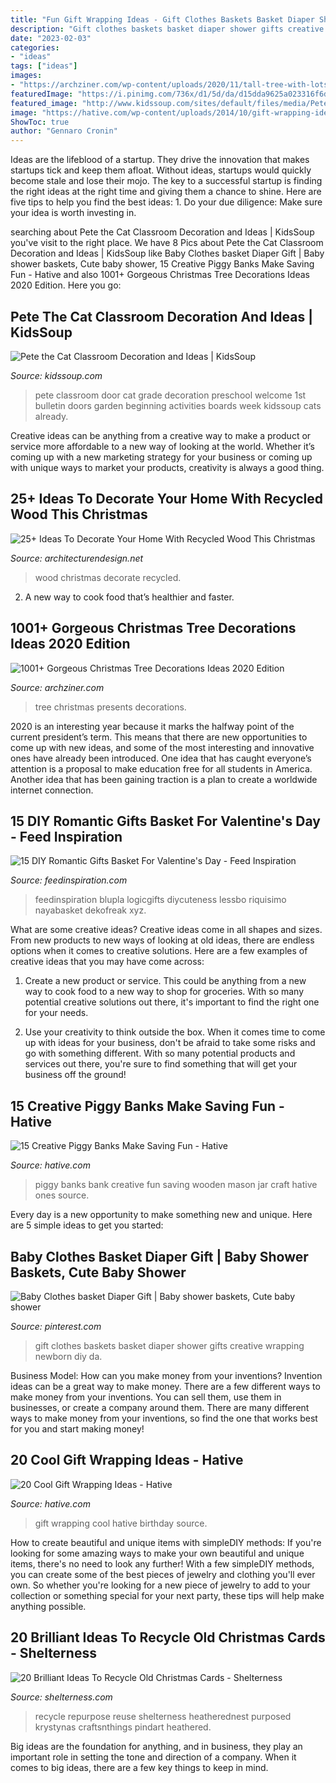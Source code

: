 ```yaml
---
title: "Fun Gift Wrapping Ideas - Gift Clothes Baskets Basket Diaper Shower Gifts Creative Wrapping Newborn Diy Da"
description: "Gift clothes baskets basket diaper shower gifts creative wrapping newborn diy da"
date: "2023-02-03"
categories:
- "ideas"
tags: ["ideas"]
images:
- "https://archziner.com/wp-content/uploads/2020/11/tall-tree-with-lots-of-gold-baubles-and-ornaments-presents-underneath-how-to-decorate-a-christmas-tree-placed-in-a-hallway.jpg"
featuredImage: "https://i.pinimg.com/736x/d1/5d/da/d15dda9625a023316f6de1ae7814b5ab--clothes-basket-diaper-crafts.jpg"
featured_image: "http://www.kidssoup.com/sites/default/files/media/Pete-CAt-Door.JPG"
image: "https://hative.com/wp-content/uploads/2014/10/gift-wrapping-ideas/2-cool-gift-wrapping-ideas.jpg"
ShowToc: true
author: "Gennaro Cronin"
---
```



Ideas are the lifeblood of a startup. They drive the innovation that makes startups tick and keep them afloat. Without ideas, startups would quickly become stale and lose their mojo. The key to a successful startup is finding the right ideas at the right time and giving them a chance to shine. Here are five tips to help you find the best ideas: 1. Do your due diligence: Make sure your idea is worth investing in.

	

		
searching about Pete the Cat Classroom Decoration and Ideas | KidsSoup you've visit to the right place. We have 8 Pics about Pete the Cat Classroom Decoration and Ideas | KidsSoup like Baby Clothes basket Diaper Gift | Baby shower baskets, Cute baby shower, 15 Creative Piggy Banks Make Saving Fun - Hative and also 1001+ Gorgeous Christmas Tree Decorations Ideas 2020 Edition. Here you go:
		
    
## Pete The Cat Classroom Decoration And Ideas | KidsSoup

<img loading=lazy src="http://www.kidssoup.com/sites/default/files/media/Pete-CAt-Door.JPG" onerror="this.onerror=null;this.src='https://tse3.mm.bing.net/th?id=OIP.vBroDdw4GU1fp6pTygfIyQAAAA&amp;pid=15.1';" alt="Pete the Cat Classroom Decoration and Ideas | KidsSoup">

_Source: kidssoup.com_

>pete classroom door cat grade decoration preschool welcome 1st bulletin doors garden beginning activities boards week kidssoup cats already. 

	

Creative ideas can be anything from a creative way to make a product or service more affordable to a new way of looking at the world. Whether it’s coming up with a new marketing strategy for your business or coming up with unique ways to market your products, creativity is always a good thing.

    
## 25+ Ideas To Decorate Your Home With Recycled Wood This Christmas

<img loading=lazy src="http://cdn.architecturendesign.net/wp-content/uploads/2015/12/AD-Ideas-To-Decorate-Your-Home-With-Recycled-Wood-This-20.jpg" onerror="this.onerror=null;this.src='https://tse2.mm.bing.net/th?id=OIP.3hrp131gZ6c-KCDqkj-N7wHaQi&amp;pid=15.1';" alt="25+ Ideas To Decorate Your Home With Recycled Wood This Christmas">

_Source: architecturendesign.net_

>wood christmas decorate recycled. 

	

2. A new way to cook food that’s healthier and faster.

    
## 1001+ Gorgeous Christmas Tree Decorations Ideas 2020 Edition

<img loading=lazy src="https://archziner.com/wp-content/uploads/2020/11/tall-tree-with-lots-of-gold-baubles-and-ornaments-presents-underneath-how-to-decorate-a-christmas-tree-placed-in-a-hallway.jpg" onerror="this.onerror=null;this.src='https://tse2.mm.bing.net/th?id=OIP.Zz0MtsFchWrMTwffjjn8_QHaLG&amp;pid=15.1';" alt="1001+ Gorgeous Christmas Tree Decorations Ideas 2020 Edition">

_Source: archziner.com_

>tree christmas presents decorations. 

	

2020 is an interesting year because it marks the halfway point of the current president’s term. This means that there are new opportunities to come up with new ideas, and some of the most interesting and innovative ones have already been introduced. One idea that has caught everyone’s attention is a proposal to make education free for all students in America. Another idea that has been gaining traction is a plan to create a worldwide internet connection.

    
## 15 DIY Romantic Gifts Basket For Valentine&#039;s Day - Feed Inspiration

<img loading=lazy src="https://www.feedinspiration.com/wp-content/uploads/2017/01/Valentines-Day-gift-basket-for-boyfriend.jpg" onerror="this.onerror=null;this.src='https://tse4.mm.bing.net/th?id=OIP.uAewlCVmQp8x1VdbcWtqEQHaNJ&amp;pid=15.1';" alt="15 DIY Romantic Gifts Basket For Valentine&#039;s Day - Feed Inspiration">

_Source: feedinspiration.com_

>feedinspiration blupla logicgifts diycuteness lessbo riquisimo nayabasket dekofreak xyz. 

	

What are some creative ideas?
Creative ideas come in all shapes and sizes. From new products to new ways of looking at old ideas, there are endless options when it comes to creative solutions. Here are a few examples of creative ideas that you may have come across: 
1. Create a new product or service. This could be anything from a new way to cook food to a new way to shop for groceries. With so many potential creative solutions out there, it's important to find the right one for your needs. 

2. Use your creativity to think outside the box. When it comes time to come up with ideas for your business, don't be afraid to take some risks and go with something different. With so many potential products and services out there, you're sure to find something that will get your business off the ground! 


    
## 15 Creative Piggy Banks Make Saving Fun - Hative

<img loading=lazy src="https://hative.com/wp-content/uploads/2014/11/creative-piggy-banks/7-creative-piggy-banks.jpg" onerror="this.onerror=null;this.src='https://tse1.mm.bing.net/th?id=OIP.EV6XLw_KY_gensrBalLh-wHaKX&amp;pid=15.1';" alt="15 Creative Piggy Banks Make Saving Fun - Hative">

_Source: hative.com_

>piggy banks bank creative fun saving wooden mason jar craft hative ones source. 

	

Every day is a new opportunity to make something new and unique. Here are 5 simple ideas to get you started: 

    
## Baby Clothes Basket Diaper Gift | Baby Shower Baskets, Cute Baby Shower

<img loading=lazy src="https://i.pinimg.com/736x/d1/5d/da/d15dda9625a023316f6de1ae7814b5ab--clothes-basket-diaper-crafts.jpg" onerror="this.onerror=null;this.src='https://tse1.mm.bing.net/th?id=OIP.p6Vctp_bdUNSQwwhGVK87AHaJ3&amp;pid=15.1';" alt="Baby Clothes basket Diaper Gift | Baby shower baskets, Cute baby shower">

_Source: pinterest.com_

>gift clothes baskets basket diaper shower gifts creative wrapping newborn diy da. 

	

Business Model: How can you make money from your inventions?
Invention ideas can be a great way to make money. There are a few different ways to make money from your inventions. You can sell them, use them in businesses, or create a company around them. There are many different ways to make money from your inventions, so find the one that works best for you and start making money!

    
## 20 Cool Gift Wrapping Ideas - Hative

<img loading=lazy src="https://hative.com/wp-content/uploads/2014/10/gift-wrapping-ideas/2-cool-gift-wrapping-ideas.jpg" onerror="this.onerror=null;this.src='https://tse4.mm.bing.net/th?id=OIP.iX8UAdzo3q4mvijwzBCFEwHaKX&amp;pid=15.1';" alt="20 Cool Gift Wrapping Ideas - Hative">

_Source: hative.com_

>gift wrapping cool hative birthday source. 

	

How to create beautiful and unique items with simpleDIY methods:
If you're looking for some amazing ways to make your own beautiful and unique items, there's no need to look any further! With a few simpleDIY methods, you can create some of the best pieces of jewelry and clothing you'll ever own. So whether you're looking for a new piece of jewelry to add to your collection or something special for your next party, these tips will help make anything possible.

    
## 20 Brilliant Ideas To Recycle Old Christmas Cards - Shelterness

<img loading=lazy src="https://i.shelterness.com/2016/12/15-Christmas-tree-of-cones-made-of-Christmas-cards.jpg" onerror="this.onerror=null;this.src='https://tse1.mm.bing.net/th?id=OIP.psrE-tf9jUW-IYrQoZTUNgHaL2&amp;pid=15.1';" alt="20 Brilliant Ideas To Recycle Old Christmas Cards - Shelterness">

_Source: shelterness.com_

>recycle repurpose reuse shelterness heatherednest purposed krystynas craftsnthings pindart heathered. 

	

Big ideas are the foundation for anything, and in business, they play an important role in setting the tone and direction of a company. When it comes to big ideas, there are a few key things to keep in mind. 

